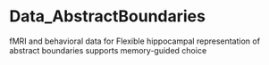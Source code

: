 # Data_AbstractBoundaries
fMRI and behavioral data for Flexible hippocampal representation of abstract boundaries supports memory-guided choice
